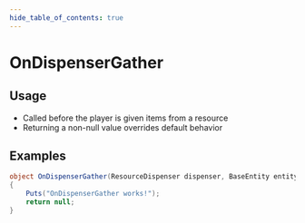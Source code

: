 ```yaml
---
hide_table_of_contents: true
---
```


# OnDispenserGather

## Usage

* Called before the player is given items from a resource
* Returning a non-null value overrides default behavior

## Examples

```csharp title=""
object OnDispenserGather(ResourceDispenser dispenser, BaseEntity entity, Item item)
{
    Puts("OnDispenserGather works!");
    return null;
}
```
